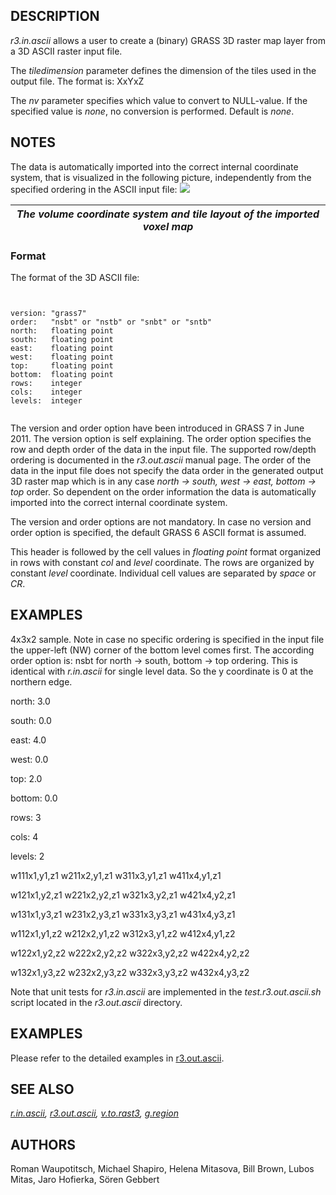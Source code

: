 
## DESCRIPTION

*r3.in.ascii* allows a user to create a (binary) GRASS 3D raster map
layer from a 3D ASCII raster input file.

The *tiledimension* parameter defines the dimension of the tiles
used in the output file. The format is: XxYxZ

The *nv* parameter specifies which value to convert to NULL-value.
If the specified value is *none*, no conversion is performed.
Default is *none*.

## NOTES

The data is automatically imported into the correct internal coordinate system,
that is visualized in the following picture, independently from the specified
ordering in the ASCII input file:
![](raster3d_layout.png)

| *The volume coordinate system and tile layout of the imported voxel map* |
| --- |

### Format

The format of the 3D ASCII file:

```


version: "grass7"
order:   "nsbt" or "nstb" or "snbt" or "sntb"
north:   floating point
south:   floating point
east:    floating point
west:    floating point
top:     floating point
bottom:  floating point
rows:    integer
cols:    integer
levels:  integer


```

The version and order option have been introduced in GRASS 7 in June 2011.
The version option is self explaining. The order option specifies the row
and depth order of the data in the input file.
The supported row/depth ordering is documented in the *r3.out.ascii*
manual page. The order of the data in the input file does not specify the
data order in the generated output 3D raster map which is in any case
*north -> south, west -> east, bottom -> top* order.
So dependent on the order information the data is automatically imported
into the correct internal coordinate system.

The version and order options are not mandatory. In case no version and
order option is specified, the default GRASS 6 ASCII format is assumed.

This header is followed by the cell values in *floating point* format
organized in rows with constant *col* and *level* coordinate.
The rows are organized by constant *level* coordinate. Individual cell
values are separated by *space* or *CR*.

## EXAMPLES

4x3x2 sample. Note in case no specific ordering is specified in the input
file the upper-left (NW) corner of the bottom level comes first. The according
order option is: nsbt for north -> south, bottom -> top ordering. This is
identical with *r.in.ascii* for single level data. So the y coordinate
is 0 at the northern edge.

north: 3.0

south: 0.0

east: 4.0

west: 0.0

top: 2.0

bottom: 0.0

rows: 3

cols: 4

levels: 2

w111x1,y1,z1 w211x2,y1,z1 w311x3,y1,z1 w411x4,y1,z1

w121x1,y2,z1 w221x2,y2,z1 w321x3,y2,z1 w421x4,y2,z1

w131x1,y3,z1 w231x2,y3,z1 w331x3,y3,z1 w431x4,y3,z1

w112x1,y1,z2 w212x2,y1,z2 w312x3,y1,z2 w412x4,y1,z2

w122x1,y2,z2 w222x2,y2,z2 w322x3,y2,z2 w422x4,y2,z2

w132x1,y3,z2 w232x2,y3,z2 w332x3,y3,z2 w432x4,y3,z2

Note that unit tests for *r3.in.ascii* are implemented in the
*test.r3.out.ascii.sh* script located in the
*r3.out.ascii* directory.

## EXAMPLES

Please refer to the detailed examples in
[r3.out.ascii](r3.out.ascii.html).

## SEE ALSO

*[r.in.ascii](r.in.ascii.html),
[r3.out.ascii](r3.out.ascii.html),
[v.to.rast3](v.to.rast3.html),
[g.region](g.region.html)*

## AUTHORS

Roman Waupotitsch, Michael Shapiro,
Helena Mitasova, Bill Brown, Lubos Mitas, Jaro Hofierka, Sören Gebbert
